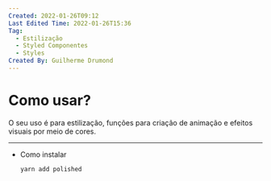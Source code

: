 ```yaml
---
Created: 2022-01-26T09:12
Last Edited Time: 2022-01-26T15:36
Tag:
  - Estilização
  - Styled Componentes
  - Styles
Created By: Guilherme Drumond
---
```

# Como usar?

O seu uso é para estilização, funções para criação de animação e efeitos visuais por meio de cores.

---

- Como instalar
    
    ```JavaScript
    yarn add polished
    ```